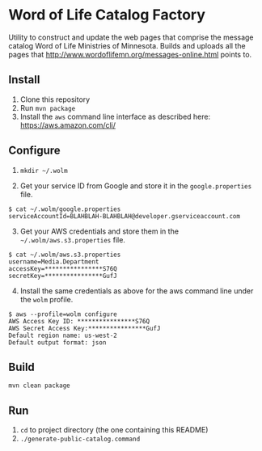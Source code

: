 # Word of Life Catalog Factory

Utility to construct and update the web pages that comprise the message catalog Word of Life Ministries of Minnesota.
Builds and uploads all the pages that http://www.wordoflifemn.org/messages-online.html points to.

## Install

1. Clone this repository
2. Run `mvn package`
3. Install the `aws` command line interface as described here: https://aws.amazon.com/cli/

## Configure

1. `mkdir ~/.wolm`

2. Get your service ID from Google and store it in the `google.properties` file.
```
$ cat ~/.wolm/google.properties
serviceAccountId=BLAHBLAH-BLAHBLAH@developer.gserviceaccount.com
```

3. Get your AWS credentials and store them in the `~/.wolm/aws.s3.properties` file.
```
$ cat ~/.wolm/aws.s3.properties 
username=Media.Department
accessKey=****************S76Q
secretKey=****************GufJ
```

4. Install the same credentials as above for the aws command line under the `wolm` profile.
```
$ aws --profile=wolm configure
AWS Access Key ID: ****************S76Q 
AWS Secret Access Key:****************GufJ 
Default region name: us-west-2
Default output format: json 
```

## Build

`mvn clean package`

## Run

1. `cd` to project directory (the one containing this README)
2. `./generate-public-catalog.command`
